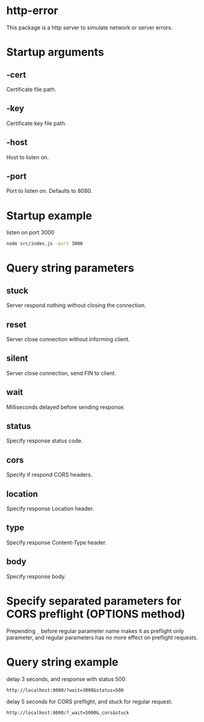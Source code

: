 # http-error
This package is a http server to simulate network or server errors.

# Startup arguments
## -cert
Certificate file path.

## -key
Certificate key file path.

## -host
Host to listen on.

## -port
Port to listen on. Defaults to 8080.

# Startup example
listen on port 3000
```sh
node src/index.js -port 3000
```

# Query string parameters

## stuck
Server respond nothing without closing the connection.

## reset
Server close connection without informing client.

## silent
Server close connection, send FIN to client.

## wait
Milliseconds delayed before sending response.

## status
Specify response status code.

## cors
Specify if respond CORS headers.

## location
Specify response Location header.

## type
Specify response Content-Type header.

## body
Specify response body.

# Specify separated parameters for CORS preflight (OPTIONS method)
Prepending `_` before regular parameter name makes it as preflight only parameter,
and regular parameters has no more effect on preflight requests.

# Query string example
delay 3 seconds, and response with status 500:
```
http://localhost:8000/?wait=3000&status=500
```

delay 5 seconds for CORS preflight, and stuck for regular request:
```
http://localhost:8000/?_wait=5000&_cors&stuck
```

